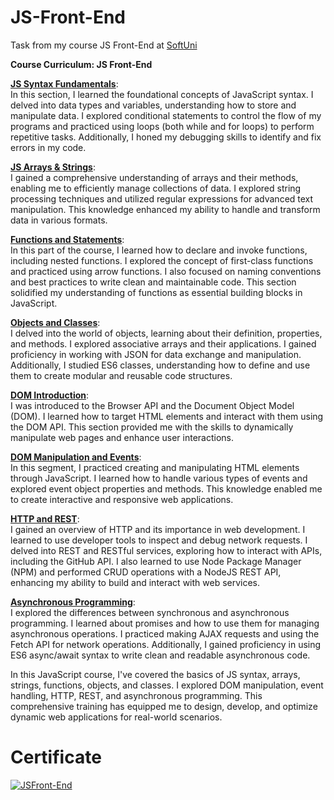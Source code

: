 # JS-Front-End
Task from my course JS Front-End at <a href="www.softuni.bg">SoftUni</a> 

<b> Course Curriculum: JS Front-End </b>

**[JS Syntax Fundamentals](https://github.com/trayanaboykova/JS-Front-End/tree/main/JS%20Front-End/L01_JS-Syntax-Fundamentals)**: <br>
In this section, I learned the foundational concepts of JavaScript syntax. I delved into data types and variables, understanding how to store and manipulate data. I explored conditional statements to control the flow of my programs and practiced using loops (both while and for loops) to perform repetitive tasks. Additionally, I honed my debugging skills to identify and fix errors in my code.

**[JS Arrays & Strings](https://github.com/trayanaboykova/JS-Front-End/tree/main/JS%20Front-End/L02_JS-Arrays-And-Strings)**: <br>
I gained a comprehensive understanding of arrays and their methods, enabling me to efficiently manage collections of data. I explored string processing techniques and utilized regular expressions for advanced text manipulation. This knowledge enhanced my ability to handle and transform data in various formats.

**[Functions and Statements](https://github.com/trayanaboykova/JS-Front-End/tree/main/JS%20Front-End/L03_Functions-and-Statements)**: <br>
In this part of the course, I learned how to declare and invoke functions, including nested functions. I explored the concept of first-class functions and practiced using arrow functions. I also focused on naming conventions and best practices to write clean and maintainable code. This section solidified my understanding of functions as essential building blocks in JavaScript.

**[Objects and Classes](https://github.com/trayanaboykova/JS-Front-End/tree/main/JS%20Front-End/L04_Objects-and-Classes)**: <br>
I delved into the world of objects, learning about their definition, properties, and methods. I explored associative arrays and their applications. I gained proficiency in working with JSON for data exchange and manipulation. Additionally, I studied ES6 classes, understanding how to define and use them to create modular and reusable code structures.

**[DOM Introduction](https://github.com/trayanaboykova/JS-Front-End/tree/main/JS%20Front-End/L05_DOM-Introduction)**: <br>
I was introduced to the Browser API and the Document Object Model (DOM). I learned how to target HTML elements and interact with them using the DOM API. This section provided me with the skills to dynamically manipulate web pages and enhance user interactions.

**[DOM Manipulation and Events](https://github.com/trayanaboykova/JS-Front-End/tree/main/JS%20Front-End/L06_DOM-Manipulation-and-Events)**: <br>
In this segment, I practiced creating and manipulating HTML elements through JavaScript. I learned how to handle various types of events and explored event object properties and methods. This knowledge enabled me to create interactive and responsive web applications.

**[HTTP and REST](https://github.com/trayanaboykova/JS-Front-End/tree/main/JS%20Front-End/L06_HTTP-and-REST)**: <br>
I gained an overview of HTTP and its importance in web development. I learned to use developer tools to inspect and debug network requests. I delved into REST and RESTful services, exploring how to interact with APIs, including the GitHub API. I also learned to use Node Package Manager (NPM) and performed CRUD operations with a NodeJS REST API, enhancing my ability to build and interact with web services.

**[Asynchronous Programming](https://github.com/trayanaboykova/JS-Front-End/tree/main/JS%20Front-End/L07_Asynchronous-Programming)**: <br>
I explored the differences between synchronous and asynchronous programming. I learned about promises and how to use them for managing asynchronous operations. I practiced making AJAX requests and using the Fetch API for network operations. Additionally, I gained proficiency in using ES6 async/await syntax to write clean and readable asynchronous code.

In this JavaScript course, I've covered the basics of JS syntax, arrays, strings, functions, objects, and classes. I explored DOM manipulation, event handling, HTTP, REST, and asynchronous programming. This comprehensive training has equipped me to design, develop, and optimize dynamic web applications for real-world scenarios.

# Certificate
<a href="https://softuni.bg/certificates/details/212601/27c615b1" rel="nofollow"><img src="https://github.com/trayanaboykova/readme/assets/101351760/381bb667-2697-4292-a6f1-98254cc3c0cb" alt="JSFront-End"></a>
